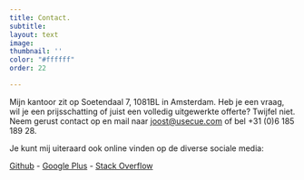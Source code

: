 ```yaml
---
title: Contact.
subtitle: 
layout: text
image: 
thumbnail: ''
color: "#ffffff"
order: 22

---
```

Mijn kantoor zit op Soetendaal 7, 1081BL in Amsterdam. Heb je een vraag, wil je een prijsschatting of juist een volledig uitgewerkte offerte? Twijfel niet. Neem gerust contact op en mail naar [joost@usecue.com](mailto:joost@usecue.com) of bel +31 (0)6 185 189 28.

Je kunt mij uiteraard ook online vinden op de diverse sociale media:

[Github](https://github.com/jhvanderschee)&nbsp;-&nbsp;[Google Plus](https://plus.google.com/101345401648717866709/about)&nbsp;-&nbsp;[Stack Overflow](http://stackoverflow.com/users/2397550/joosts)
